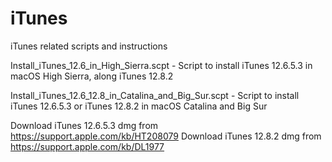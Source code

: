 # iTunes
iTunes related scripts and instructions

Install_iTunes_12.6_in_High_Sierra.scpt - Script to install iTunes 12.6.5.3 in macOS High Sierra, along iTunes 12.8.2 

Install_iTunes_12.6_12.8_in_Catalina_and_Big_Sur.scpt - Script to install iTunes 12.6.5.3 or iTunes 12.8.2 in macOS Catalina and Big Sur

Download iTunes 12.6.5.3 dmg from https://support.apple.com/kb/HT208079
Download iTunes 12.8.2 dmg from https://support.apple.com/kb/DL1977
